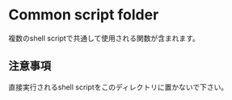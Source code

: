 # Common script folder

複数のshell scriptで共通して使用される関数が含まれます。

## 注意事項

直接実行されるshell scriptをこのディレクトリに置かないで下さい。
